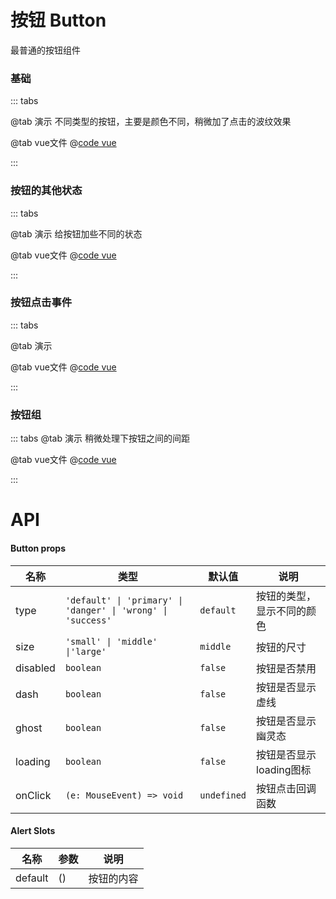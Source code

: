 # 按钮 Button

最普通的按钮组件

### 基础

::: tabs

@tab 演示
不同类型的按钮，主要是颜色不同，稍微加了点击的波纹效果
<ButtonDemo1></ButtonDemo1>

@tab vue文件
@[code vue](ButtonDemo1.vue)

:::

### 按钮的其他状态
::: tabs

@tab 演示
给按钮加些不同的状态
<ButtonDemo2></ButtonDemo2>

@tab vue文件
@[code vue](ButtonDemo2.vue)

:::

### 按钮点击事件
::: tabs

@tab 演示
<ButtonDemo3></ButtonDemo3>

@tab vue文件
@[code vue](ButtonDemo3.vue)

:::

### 按钮组
::: tabs
@tab 演示
稍微处理下按钮之间的间距
<ButtonDemo4></ButtonDemo4>

@tab vue文件
@[code vue](ButtonDemo4.vue)

:::

# API
#### Button props
| 名称       | 类型                                                           | 默认值         | 说明              |
|----------|--------------------------------------------------------------|-------------|-----------------|
| type     | `'default' \| 'primary' \| 'danger' \| 'wrong' \| 'success'` | `default`   | 按钮的类型，显示不同的颜色   |
| size     | `'small' \| 'middle' \|'large'`                              | `middle`    | 按钮的尺寸           |
| disabled | `boolean`                                                    | `false`     | 按钮是否禁用          |
| dash     | `boolean`                                                    | `false`     | 按钮是否显示虚线        |
| ghost    | `boolean`                                                    | `false`     | 按钮是否显示幽灵态       |
| loading  | `boolean`                                                    | `false`     | 按钮是否显示loading图标 |
| onClick  | `(e: MouseEvent) => void`                                                    | `undefined` | 按钮点击回调函数        |


#### Alert Slots
| 名称      | 参数 | 说明    |
|---------|----|-------|
| default | () | 按钮的内容 |
